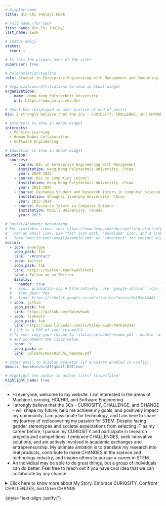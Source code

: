 ```yaml
---
# Display name
title: Hin-Chi (Haley) Kwok

# Full name (for SEO)
first_name: Hin-Chi (Haley)
last_name: Kwok

# Status emoji
status: 
  icon: ☕️

# Is this the primary user of the site?
superuser: true

# Role/position/tagline
role: Student in Enterprise Engineering with Management and Computing

# Organizations/Affiliations to show in About widget
organizations:
  - name: Hong Kong Polytechnic University
    url: https://www.polyu.edu.hk/

# Short bio (displayed in user profile at end of posts)
bio: I strongly believe that the 3Cs - CURIOSITY, CHALLENGE, and CHANGE - will shape my future, help me achieve my goals, and positively impact my community. I am passionate for technology, and I am here to share my journey of rediscovering my passion for STEM. Despite facing gender stereotypes and societal expectations from selecting IT as my career before, I pursue my CURIOSITY and participate in research projects and competitions. I embrace CHALLENGES, seek innovative solutions, and am actively involved in academic exchanges and entrepreneurship. My ultimate ambition is to translate my research into real products, contribute to make CHANGES in the science and technology industry, and inspire others to pursue a career in STEM. 

# Interests to show in About widget
interests:
  - Machine Learning
  - Human-Robot Collaboration
  - Software Engineering

# Education to show in About widget
education:
  courses:
    - course: BSc in Enterprise Engineering with Management
      institution: Hong Kong Polytechnic University, China
      year: 2020-2025
    - course: BSc in Computing (minor)
      institution: Hong Kong Polytechnic University, China
      year: 2021-2025
    - course: Exchange Student and Research Intern in Computer Science and Technology
      institution: Shanghai Jiaotong University, China
      year: 2023-2024
    - course: Research Intern in Computer Science
      institution: McGill University, Canada
      year: 2023

# Social/Academic Networking
# For available icons, see: https://wowchemy.com/docs/getting-started/page-builder/#icons
#   For an email link, use "fas" icon pack, "envelope" icon, and a link in the
#   form "mailto:your-email@example.com" or "/#contact" for contact widget.
social:
  - icon: envelope
    icon_pack: fas
    link: '/#contact'
  - icon: twitter
    icon_pack: fab
    link: https://twitter.com/kwokhinchi
    label: Follow me on Twitter
    display:
      header: true
  # - icon: graduation-cap # Alternatively, use `google-scholar` icon from `ai` icon pack
  #   icon_pack: fas
  #   link: https://scholar.google.co.uk/citations?user=sIwtMXoAAAAJ
  - icon: github
    icon_pack: fab
    link: https://github.com/HaleyKwok
  - icon: linkedin
    icon_pack: fab
    link: https://www.linkedin.com/in/haley-kwok-4076a8254/
  # Link to a PDF of your resume/CV.
  # To use: copy your resume to `static/uploads/resume.pdf`, enable `ai` icons in `params.yaml`,
  # and uncomment the lines below.
  - icon: cv
    icon_pack: ai
    link: uploads/KwokHinChi_Resume.pdf

# Enter email to display Gravatar (if Gravatar enabled in Config)
email: 'kwokhinchi[AT]gmail[DOT]com'

# Highlight the author in author lists? (true/false)
highlight_name: true
---
```


- Hi everyone, welcome to my website. I am interested in the areas of Machine Learning, HCI/HRI, and Software Engineering. 
- I strongly believe that the 3Cs - CURIOSITY, CHALLENGE, and CHANGE - will shape my future, help me achieve my goals, and positively impact my community. I am passionate for technology, and I am here to share my journey of rediscovering my passion for STEM. Despite facing gender stereotypes and societal expectations from selecting IT as my career before, I pursue my CURIOSITY and participate in research projects and competitions. I embrace CHALLENGES, seek innovative solutions, and am actively involved in academic exchanges and entrepreneurship. My ultimate ambition is to translate my research into real products, contribute to make CHANGES in the science and technology industry, and inspire others to pursue a career in STEM. 
- An individual may be able to do great things, but a group of individuals can do better. Feel free to reach out if you have cool idea that we can collaborate by any chance.

<details close>
<summary>Click here to know more about My Story: Embrace CURIOSITY, Confront CHALLENGES, and Drive CHANGE</summary>

Ever since the second grade of elementary school, I have been exposed to computers, and my interest in this machine grew rapidly. I was first introduced to programming languages through a Java-based video game. The iconic blue coffee cup with a red steam still holds a vivid presence in my memory. This initial interaction with the computer sparked a CURIOSITY that prompted me to delve deeper into the world of technology and programming. During my high school years, due to gender stereotyping and attending a traditional all-girls school with a low participation rate of girls in science and technology, I was discouraged from choosing logic and math-based subjects by surrounding people, causing me to pass up the opportunity to study Physics and Information Technology (I need to admit the fact that I was afraid to make a strong commitment that went against the views around me, but now, not anymore). While I entered university, I rediscovered my passion for STEM and decided to embrace my love for technology. However, without any science-related subjects in my educational background, I was at a disadvantage when it came to choosing engineering subjects such as computer science and electronic engineering in university admission. Fortunately, with the support of my professors, I received the chances to participate in computer science related projects and took several computer science courses, which helped me to strengthen my computer science background.

<!-- The first programmer in the world is often credited to Ada Lovelace, who was indeed a woman -->

My CURIOSITY led me to explore the field of STEM and to participate in the RAIDS human-robot collaboration research project in my constant quest for new knowledge. While participating in competitions and winning honors, I cherish the pursuit of new knowledge and technology. Later, I worked as a research intern at McGill University in Canada, where I gained more research experience and knowledge in the field of computer science. These experiences mean a lot to me, and I am grateful for the opportunities that have been given. 

I like to accept CHALLENGES and face difficulties. In my research and innovation projects, I look forward to constantly challenging myself and finding innovative solutions to problems. I actively participate in international academic exchange programs and entrepreneurial competitions, and bravely face unknown challenges. This will enable me to break through and realize my potential.

I envision a future filled with the power of CHANGE, and I hope to transform my research results into real products and promote the development of the science and technology industry. With the support of Hong Kong Polytechnic University KTEO, the research result of human-robot collaboration project has led to the foundation of [CobotAI Limited](https://www.polyu.edu.hk/kteo/polyventures/impactful-startups/polyu-startups/mf/2022/cobot-ai-limited/) [(registered)](https://www.hkcorporationsearch.com/companies/3162071/). My love for STEM and my personal story reinforce my belief in influencing more students and expanding the impact of science and technology.

Although my path to studying computer science is considered to be bumpy, I made no regret on the decision I made earlier because I believe every journey has its value in life. As Steve Jobs said, “You can't connect the dots looking forward; you can only connect them looking backwards. So you have to trust that the dots will somehow connect in your future.” Many people take their majors too seriously since we always think that we are done after college, but we forget that learning is a lifelong process and society is a bigger classroom. If possible, go for an internship as early as possible to see how you fit into different majors. What to study is not the only important specialty, there are too many places in the university that you can learn the skills, via community services, a variety of competitions, and campus entrepreneurship, to name a few. Learners can find the direction of the future work through these activities, to let you shine in the future.

This era of knowledge iteration is too fast, the current design graduates do not know how they have learned so many years of graphic skills a midway two minutes to change via Midjourney, so always keep CURIOSITY, maintain the ability to quickly follow up on the iteration of the ability to always be learning, face with CHALLENGES, and make CHANGES to our community, you will not be anxious. Take things serioursly, but not too serious :)

In the journey of my future development, the 3Cs - Curiosity, Challenges, and Changes - will guide my path. I firmly believe and being sanguine that by maintaining curiosity, embracing challenges, and dedicating myself to change, I will achieve the future I aspire to. With the power of the 3Cs, I will explore, grow, realize my dreams, and make an impact on society. We're here to put a dent in the universe. Otherwise, why else even be here?

</details>

{style="text-align: justify;"}
